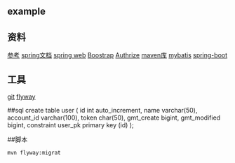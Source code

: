 ## example
## 资料
[参考](https://elasticsearch.cn/)
[spring文档](https://spring.io/guides)
[spring web](https://spring.io/guides/gs/serving-web-content/（前端）)
[Boostrap](https://v3.bootcss.com/)
[Authrize](https://square.github.io/okhttp/)
[maven库](https://mvnrepository.com)
[mybatis](http://mybatis.org/spring-boot-starter/mybatis-spring-boot-autoconfigure/)
[spring-boot](https://docs.spring.io/spring-boot/docs/2.0.0.RC1/reference/htmlsingle/#bootfeatures-embedded-database-support)

## 工具
[git](https://github.com/shihaixiu/shihaixiu)
[flyway](https://flywaydb.org/getstarted/firststeps/maven)

##sql
create table user
(
	id int auto_increment,
	name varchar(50),
	account_id varchar(100),
	token char(50),
	gmt_create bigint,
	gmt_modified bigint,
	constraint user_pk
		primary key (id)
);



##脚本
```mvn
mvn flyway:migrat
```
